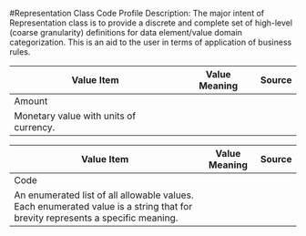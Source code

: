 #Representation Class Code Profile
Description: The major intent of Representation class is to provide a discrete and complete set of high-level (coarse granularity) definitions for data element/value domain categorization. This is an aid to the user in terms of application of business rules.<table>
<thead><tr><th scope='col'>Value Item</th><th scope='col'>Value Meaning</th><th scope='col'>Source</th></tr></thead><tr><td>Amount</td></tr><tr><td>Monetary value with units of currency.</td></tr></table><table>
<thead><tr><th scope='col'>Value Item</th><th scope='col'>Value Meaning</th><th scope='col'>Source</th></tr></thead><tr><td>Code</td></tr><tr><td>An enumerated list of all allowable values. Each enumerated value is a string that for brevity represents a specific meaning.</td></tr></table>